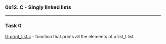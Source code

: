 ### 0x12. C - Singly linked lists

---

### Task 0
[0-print_list.c](./0-print_list.c) - function that prints all the elements of a list_t list.


